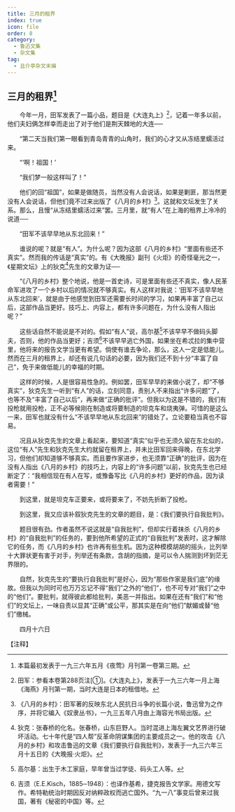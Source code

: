 ```yaml
---
title: 三月的租界
index: true
icon: file
order: 8
category:
  - 鲁迅文集
  - 杂文集
tag:  
  - 且介亭杂文末编
---
```


## 三月的租界[^①]

　　今年一月，田军发表了一篇小品，题目是《大连丸上》[^②]，记着一年多以前，他们夫妇俩怎样幸而走出了对于他们是荆天棘地的大连──

　　“第二天当我们第一眼看到青岛青青的山角时，我们的心才又从冻结里蠕活过来。

　　“‘啊！祖国！’

　　“我们梦一般这样叫了！”

　　他们的回“祖国”，如果是做随员，当然没有人会说话，如果是剿匪，那当然更没有人会说话，但他们竟不过来出版了《八月的乡村》[^③]。这就和文坛发生了关系。那么，且慢“从冻结里蠕活过来”罢。三月里，就“有人”在上海的租界上冷冷的说道──

　　“田军不该早早地从东北回来！”

　　谁说的呢？就是“有人”。为什么呢？因为这部《八月的乡村》“里面有些还不真实”。然而我的传话是“真实”的。有《大晚报》副刊《火炬》的奇怪毫光之一，《星期文坛》上的狄克[^④]先生的文章为证──

　　“《八月的乡村》整个地说，他是一首史诗，可是里面有些还不真实，像人民革命军进攻了一个乡村以后的情况就不够真实。有人这样对我说：‘田军不该早早地从东北回来’，就是由于他感觉到田军还需要长时间的学习，如果再丰富了自己以后，这部作品当更好。技巧上、内容上，都有许多问题在，为什么没有人指出呢？”

　　这些话自然不能说是不对的。假如“有人”说，高尔基[^⑤]不该早早不做码头脚夫，否则，他的作品当更好；吉须[^⑥]不该早早逃亡外国，如果坐在希忒拉的集中营里，他将来的报告文学当更有希望。倘使有谁去争论，那么，这人一定是低能儿。然而在三月的租界上，却还有说几句话的必要，因为我们还不到十分“丰富了自己”，免于来做低能儿的幸福的时期。

　　这样的时候，人是很容易性急的。例如罢，田军早早的来做小说了，却“不够真实”，狄克先生一听到“有人”的话，立刻同意，责别人不来指出“许多问题”了，也等不及“丰富了自己以后”，再来做“正确的批评”。但我以为这是不错的，我们有投枪就用投枪，正不必等候刚在制造或将要制造的坦克车和烧夷弹。可惜的是这么一来，田军也就没有什么“不该早早地从东北回来”的错处了。立论要稳当真也不容易。

　　况且从狄克先生的文章上看起来，要知道“真实”似乎也无须久留在东北似的，这位“有人”先生和狄克先生大约就留在租界上，并未比田军回来得晚，在东北学习，但他们却知道够不够真实。而且要作家进步，也无须靠“正确”的批评，因为在没有人指出《八月的乡村》的技巧上，内容上的“许多问题”以前，狄克先生也已经断定了：“我相信现在有人在写，或豫备写比《八月的乡村》更好的作品，因为读者需要！”

　　到这里，就是坦克车正要来，或将要来了，不妨先折断了投枪。

　　到这里，我又应该补叙狄克先生的文章的题目，是：《我们要执行自我批判》。

　　题目很有劲。作者虽然不说这就是“自我批判”，但却实行着抹杀《八月的乡村》的“自我批判”的任务的，要到他所希望的正式的“自我批判”发表时，这才解除它的任务，而《八月的乡村》也许再有些生机。因为这种模模胡胡的摇头，比列举十大罪状更有害于对手，列举还有条款，含胡的指摘，是可以令人揣测到坏到茫无界限的。

　　自然，狄克先生的“要执行自我批判”是好心，因为“那些作家是我们底”的缘故。但我以为同时可也万万忘记不得“我们”之外的“他们”，也不可专对“我们”之中的“他们”。要批判，就得彼此都给批判，美恶一并指出。如果在还有“我们”和“他们”的文坛上，一味自责以显其“正确”或公平，那其实是在向“他们”献媚或替“他们”缴械。

　　四月十六日

【注释】

[^①]:本篇最初发表于一九三六年五月《夜莺》月刊第一卷第三期。

[^②]:田军：参看本卷第288页注[①]。《大连丸上》，发表于一九三六年一月上海《海燕》月刊第一期，当时大连是日本的租借地。

[^③]:《八月的乡村》：田军著的反映东北人民抗日斗争的长篇小说，鲁迅曾为之作序，并将它编入《奴隶丛书》，一九三五年八月由上海容光书局出版。

[^④]:狄克：张春桥的化名。张春桥，山东巨野人。当时混进上海左翼文艺界进行破坏活动。七十年代是“四人帮”反革命阴谋集团的主要成员之一。他的攻击《八月的乡村》和攻击鲁迅的文章《我们要执行自我批判》，发表于一九三六年三月十五日的《大晚报·火炬》。

[^⑤]:高尔基：出生于木工家庭，早年曾当过学徒、码头工人等。

[^⑥]:吉须（E.E.Kisch，1885─1948）：也译作基希，捷克报告文学家。用德文写作。希特勒统治时期因反对纳粹政权而逃亡国外。“九一八”事变后曾来过我国，著有《秘密的中国》等。
